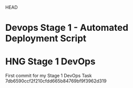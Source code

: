 HEAD
# Devops Stage 1 - Automated Deployment Script

# HNG Stage 1 DevOps
First commit for my Stage 1 DevOps Task
 7db6590ccf2f210cfdd665b84769bf9f3962d319
